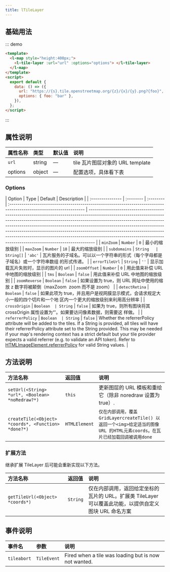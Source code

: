 ```yaml
---
title: lTileLayer
---
```


## 基础用法

::: demo

```html
<template>
  <l-map style="height:400px;">
    <l-tile-layer :url="url" :options="options"> </l-tile-layer>
  </l-map>
</template>
<script>
  export default {
    data: () => ({
      url: "https://{s}.tile.openstreetmap.org/{z}/{x}/{y}.png?{foo}",
      options: { foo: "bar" },
    }),
  };
</script>
```

:::

## 属性说明

| 属性名称 | 类型   | 默认值 | 说明                             |
| :------- | :----- | :----- | :------------------------------- |
| `url`    | string | —      | tile 瓦片图层对象的 URL template |
| options  | object | —      | 配置选项，具体看下表             |

### Options

| Option           | Type      | Default   | Description                                                                                                          |
| :--------------- | :-------- | :-------- | :------------------------------------------------------------------------------------------------------------------- | --------------------------------------------------------------------------------------------------------------------------------------------------------------------------------------------------------------------------------------------------------------------------------------------------------------------------------------------------------------------------------------------------------------------------------------------------------------------------------------- |
| `minZoom`        | `Number`  | `0`       | 最小的缩放级别                                                                                                       |
| `maxZoom`        | `Number`  | `18`      | 最大的缩放级别                                                                                                       |
| `subdomains`     | `String   | String[]` | `'abc'`                                                                                                              | 瓦片服务的子域名。可以以一个字符串的形式（每个字母都是子域名）或一个字符串数组 的形式传递。                                                                                                                                                                                                                                                                                                                                                                                             |
| `errorTileUrl`   | `String`  | `''`      | 显示加载瓦片失败时，显示的图片的 url                                                                                 |
| `zoomOffset`     | `Number`  | `0`       | 用此值来补偿 URL 中地图的缩放级别                                                                                    |
| `tms`            | `Boolean` | `false`   | 用此值来补偿 URL 中地图的缩放级别                                                                                    |
| `zoomReverse`    | `Boolean` | `false`   | 如果设置为 true，则 URL 网址中使用的缩放 z 数字将被颠倒（maxZoom ­ zoom 而不是 zoom）                                |
| `detectRetina`   | `Boolean` | `false`   | 如果此项为 true，并且用户是视网膜显示模式，会请求规定大小一般的四个切片和一个地 区内一个更大的缩放级别来利用高分辨率 |
| `crossOrigin`    | `Boolean  | String`   | `false`                                                                                                              | 如果为 true，则所有图块将其 crossOrigin 属性设置为“'。如果要访问像素数据，则需要这 样做。                                                                                                                                                                                                                                                                                                                                                                                               |
| `referrerPolicy` | `Boolean  | String`   | `false`                                                                                                              | Whether the referrerPolicy attribute will be added to the tiles. If a String is provided, all tiles will have their referrerPolicy attribute set to the String provided. This may be needed if your map's rendering context has a strict default but your tile provider expects a valid referrer (e.g. to validate an API token). Refer to [HTMLImageElement.referrerPolicy](https://developer.mozilla.org/en-US/docs/Web/API/HTMLImageElement/referrerPolicy) for valid String values. |

## 方法说明

| 方法名称                                            | 返回值        | 说明                                                                                                                      |
| :-------------------------------------------------- | :------------ | :------------------------------------------------------------------------------------------------------------------------ |
| `setUrl(<String> *url*, <Boolean> *noRedraw?*)`     | `this`        | 更新图层的 URL 模板和重绘它（除非 noredraw 设置为 true）.                                                                 |
| `createTile(<Object> *coords*, <Function> *done?*)` | `HTMLElement` | `仅在内部调用，覆盖GridLayercreateTile() 以返回一个<img>给定适当的图像URL 的HTML元素coords。在瓦片已经加载回调被调用done` |

### 扩展方法

继承扩展 TileLayer 后可能会重新实现以下方法。

| 方法名称                        | 返回值   | 说明                                                                                                   |
| :------------------------------ | :------- | :----------------------------------------------------------------------------------------------------- |
| `getTileUrl(<Object> *coords*)` | `String` | 仅在内部调用，返回给定坐标的瓦片的 URL。扩展类 TileLayer 可以覆盖此功能，以提供自定义图块 URL 命名方案 |

## 事件说明

| 事件名      | 参数        | 说明                                                 |
| :---------- | :---------- | :--------------------------------------------------- |
| `tileabort` | `TileEvent` | Fired when a tile was loading but is now not wanted. |
